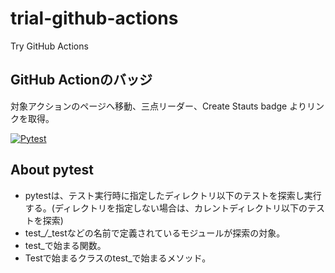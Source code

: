 # trial-github-actions
Try GitHub Actions



## GitHub Actionのバッジ

対象アクションのページへ移動、三点リーダー、Create Stauts badge よりリンクを取得。

[![Pytest](https://github.com/lariam/trial-github-actions/actions/workflows/pytest.yaml/badge.svg)](https://github.com/lariam/trial-github-actions/actions/workflows/pytest.yaml)

## About pytest
*  pytestは、テスト実行時に指定したディレクトリ以下のテストを探索し実行する。(ディレクトリを指定しない場合は、カレントディレクトリ以下のテストを探索)
* test_*/*_testなどの名前で定義されているモジュールが探索の対象。
* test_で始まる関数。
* Testで始まるクラスのtest_で始まるメソッド。